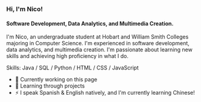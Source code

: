### Hi, I'm Nico!
#### Software Development, Data Analytics, and Multimedia Creation.
I'm Nico, an undergraduate student at Hobart and William Smith Colleges majoring in Computer Science. I'm experienced in software development, data analytics, and multimedia creation. I'm passionate about learning new skills and achieving high proficiency in what I do.

Skills: Java / SQL / Python / HTML / CSS / JavaScript

- 🔭 Currently working on this page
- 🌱 Learning through projects
- ⚡ I speak Spanish & English natively, and I'm currently learning Chinese!





